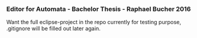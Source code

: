 ### Editor for Automata - Bachelor Thesis - Raphael Bucher 2016
Want the full eclipse-project in the repo currently for testing purpose, .gitignore will be filled out later again.
